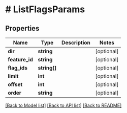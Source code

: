 # # ListFlagsParams

## Properties

Name | Type | Description | Notes
------------ | ------------- | ------------- | -------------
**dir** | **string** |  | [optional]
**feature_id** | **string** |  | [optional]
**flag_ids** | **string[]** |  | [optional]
**limit** | **int** |  | [optional]
**offset** | **int** |  | [optional]
**order** | **string** |  | [optional]

[[Back to Model list]](../../README.md#models) [[Back to API list]](../../README.md#endpoints) [[Back to README]](../../README.md)

